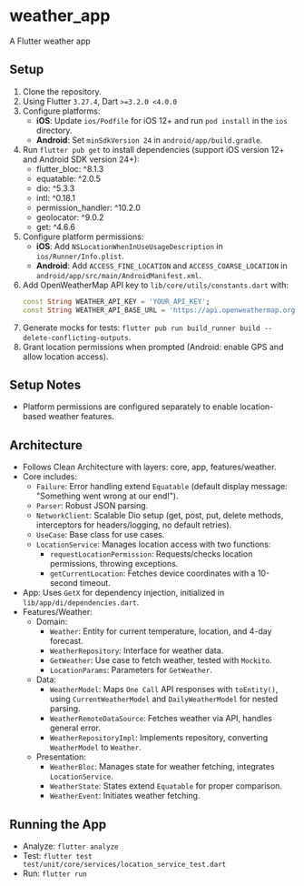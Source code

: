 # weather_app

A Flutter weather app

## Setup
1. Clone the repository.
2. Using Flutter `3.27.4`, Dart `>=3.2.0 <4.0.0`
3. Configure platforms:
    - **iOS**: Update `ios/Podfile` for iOS 12+ and run `pod install` in the `ios` directory.
    - **Android**: Set `minSdkVersion 24` in `android/app/build.gradle`.
4. Run `flutter pub get` to install dependencies (support iOS version 12+ and Android SDK version 24+):
    - flutter_bloc: ^8.1.3
    - equatable: ^2.0.5
    - dio: ^5.3.3
    - intl: ^0.18.1
    - permission_handler: ^10.2.0
    - geolocator: ^9.0.2
    - get: ^4.6.6
5. Configure platform permissions:
    - **iOS**: Add `NSLocationWhenInUseUsageDescription` in `ios/Runner/Info.plist`.
    - **Android**: Add `ACCESS_FINE_LOCATION` and `ACCESS_COARSE_LOCATION` in `android/app/src/main/AndroidManifest.xml`.
6. Add OpenWeatherMap API key to `lib/core/utils/constants.dart` with:
    ```dart
    const String WEATHER_API_KEY = 'YOUR_API_KEY';
    const String WEATHER_API_BASE_URL = 'https://api.openweathermap.org/data/3.0';
7. Generate mocks for tests: `flutter pub run build_runner build --delete-conflicting-outputs`.
8. Grant location permissions when prompted (Android: enable GPS and allow location access).

## Setup Notes
- Platform permissions are configured separately to enable location-based weather features.

## Architecture
- Follows Clean Architecture with layers: core, app, features/weather.
- Core includes:
    - `Failure`: Error handling extend `Equatable` (default display message: "Something went wrong at our end!").
    - `Parser`: Robust JSON parsing.
    - `NetworkClient`: Scalable Dio setup (get, post, put, delete methods, interceptors for headers/logging, no default retries).
    - `UseCase`: Base class for use cases.
    - `LocationService`: Manages location access with two functions:
        - `requestLocationPermission`: Requests/checks location permissions, throwing exceptions.
        - `getCurrentLocation`: Fetches device coordinates with a 10-second timeout.
- App: Uses `GetX` for dependency injection, initialized in `lib/app/di/dependencies.dart`.
- Features/Weather:
    - Domain:
        - `Weather`: Entity for current temperature, location, and 4-day forecast.
        - `WeatherRepository`: Interface for weather data.
        - `GetWeather`: Use case to fetch weather, tested with `Mockito`.
        - `LocationParams`: Parameters for `GetWeather`.
    - Data:
        - `WeatherModel`: Maps `One Call` API responses with `toEntity()`, using `CurrentWeatherModel` and `DailyWeatherModel` for nested parsing.
        - `WeatherRemoteDataSource`: Fetches weather via API, handles general error.
        - `WeatherRepositoryImpl`: Implements repository, converting `WeatherModel` to `Weather`.
    - Presentation:
        - `WeatherBloc`: Manages state for weather fetching, integrates `LocationService`.
        - `WeatherState`: States extend `Equatable` for proper comparison.
        - `WeatherEvent`: Initiates weather fetching.

## Running the App
- Analyze: `flutter analyze`
- Test: `flutter test test/unit/core/services/location_service_test.dart`
- Run: `flutter run`

